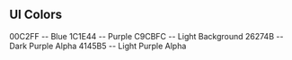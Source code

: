 



## UI Colors

00C2FF -- Blue
1C1E44 -- Purple
C9CBFC -- Light Background
26274B -- Dark Purple Alpha
4145B5 -- Light Purple Alpha 